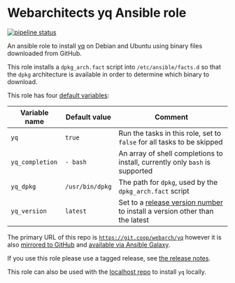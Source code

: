 # Webarchitects yq Ansible role

[![pipeline status](https://git.coop/webarch/yq/badges/main/pipeline.svg)](https://git.coop/webarch/yq/-/commits/main)

An ansible role to install [yq](https://github.com/mikefarah/yq) on Debian and Ubuntu using binary files downloaded from GitHub.

This role installs a `dpkg_arch.fact` script into `/etc/ansible/facts.d` so that the `dpkg` architecture is available in order to determine which binary to download.

This role has four [default variables](defaults/main.yml):

| Variable name   | Default value   | Comment                                                                                                                |
|-----------------|-----------------|------------------------------------------------------------------------------------------------------------------------|
| `yq`            | `true`          | Run the tasks in this role, set to `false` for all tasks to be skipped                                                 |
| `yq_completion` | `- bash`        | An array of shell completions to install, currently only `bash` is supported                                           |
| `yq_dpkg`       | `/usr/bin/dpkg` | The path for `dpkg`, used by the `dpkg_arch.fact` script                                                               |
| `yq_version`    | `latest`        | Set to a [release version number](https://github.com/mikefarah/yq/releases) to install a version other than the latest |

The primary URL of this repo is [`https://git.coop/webarch/yq`](https://git.coop/webarch/yq) however it is also [mirrored to GitHub](https://github.com/webarch-coop/ansible-role-yq) and [available via Ansible Galaxy](https://galaxy.ansible.com/chriscroome/yq).

If you use this role please use a tagged release, see [the release notes](https://git.coop/webarch/yq/-/releases).

This role can also be used with the [localhost repo](https://git.coop/webarch/localhost) to install `yq` locally.
